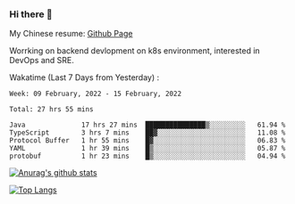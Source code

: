 ### Hi there 👋

My Chinese resume: [Github Page](https://spencercjh.github.io/resume/)

Worrking on backend devlopment on k8s environment, interested in DevOps and SRE.

Wakatime (Last 7 Days from Yesterday) :

<!--START_SECTION:waka-->
```text
Week: 09 February, 2022 - 15 February, 2022

Total: 27 hrs 55 mins

Java              17 hrs 27 mins  ███████████████▒░░░░░░░░░   61.94 % 
TypeScript        3 hrs 7 mins    ██▓░░░░░░░░░░░░░░░░░░░░░░   11.08 % 
Protocol Buffer   1 hr 55 mins    █▓░░░░░░░░░░░░░░░░░░░░░░░   06.83 % 
YAML              1 hr 39 mins    █▒░░░░░░░░░░░░░░░░░░░░░░░   05.87 % 
protobuf          1 hr 23 mins    █▒░░░░░░░░░░░░░░░░░░░░░░░   04.94 % 
```
<!--END_SECTION:waka-->

[![Anurag's github stats](https://github-readme-stats.vercel.app/api?username=spencercjh&theme=tokyonight&show_icons=true)](https://github.com/anuraghazra/github-readme-stats)

[![Top Langs](https://github-readme-stats.vercel.app/api/top-langs/?username=spencercjh&layout=compact&theme=tokyonight)](https://github.com/anuraghazra/github-readme-stats)

